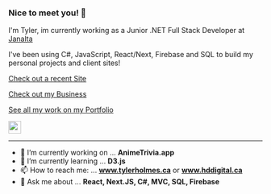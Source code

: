

### Nice to meet you! 👋

I'm Tyler, im currently working as a Junior .NET Full Stack Developer at [Janalta](https://www.janalta.com/)

I've been using C#, JavaScript, React/Next, Firebase and SQL to build my personal projects and client sites! 

<p><a href="https://animetrivia.app">Check out a recent Site</a></p>
<p><a href="https://hddigital.ca">Check out my Business</a></p>
<p><a href="https://www.tylerholmes.ca">See all my work on my Portfolio</a></p>
<p><a href="https://www.linkedin.com/in/tyler-holmes-developer/"><img src="https://img.shields.io/badge/linkedin-%230077B5.svg?&style=for-the-badge&logo=linkedin&logoColor=white" height=25></a></a></p>

-------

- 🔭 I’m currently working on ... **AnimeTrivia.app**
- 🌱 I’m currently learning ... **D3.js**
- 📫 How to reach me: ... **www.tylerholmes.ca** or **www.hddigital.ca**
- 💬 Ask me about ... **React, Next.JS, C#, MVC, SQL, Firebase**
